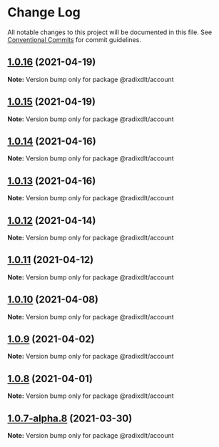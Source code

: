# Change Log

All notable changes to this project will be documented in this file.
See [Conventional Commits](https://conventionalcommits.org) for commit guidelines.

## [1.0.16](https://github.com/radixdlt/radixdlt-javascript/compare/@radixdlt/account@1.0.15...@radixdlt/account@1.0.16) (2021-04-19)

**Note:** Version bump only for package @radixdlt/account





## [1.0.15](https://github.com/radixdlt/radixdlt-javascript/compare/@radixdlt/account@1.0.14...@radixdlt/account@1.0.15) (2021-04-19)

**Note:** Version bump only for package @radixdlt/account





## [1.0.14](https://github.com/radixdlt/radixdlt-javascript/compare/@radixdlt/account@1.0.13...@radixdlt/account@1.0.14) (2021-04-16)

**Note:** Version bump only for package @radixdlt/account





## [1.0.13](https://github.com/radixdlt/radixdlt-javascript/compare/@radixdlt/account@1.0.12...@radixdlt/account@1.0.13) (2021-04-16)

**Note:** Version bump only for package @radixdlt/account





## [1.0.12](https://github.com/radixdlt/radixdlt-javascript/compare/@radixdlt/account@1.0.11...@radixdlt/account@1.0.12) (2021-04-14)

**Note:** Version bump only for package @radixdlt/account





## [1.0.11](https://github.com/radixdlt/radixdlt-javascript/compare/@radixdlt/account@1.0.10...@radixdlt/account@1.0.11) (2021-04-12)

**Note:** Version bump only for package @radixdlt/account





## [1.0.10](https://github.com/radixdlt/radixdlt-javascript/compare/@radixdlt/account@1.0.9...@radixdlt/account@1.0.10) (2021-04-08)

**Note:** Version bump only for package @radixdlt/account





## [1.0.9](https://github.com/radixdlt/radixdlt-javascript/compare/@radixdlt/account@1.0.8...@radixdlt/account@1.0.9) (2021-04-02)

**Note:** Version bump only for package @radixdlt/account





## [1.0.8](https://github.com/radixdlt/radixdlt-javascript/compare/@radixdlt/account@1.0.7...@radixdlt/account@1.0.8) (2021-04-01)

**Note:** Version bump only for package @radixdlt/account





## [1.0.7-alpha.8](https://github.com/radixdlt/radixdlt-javascript/compare/@radixdlt/account@1.0.7-alpha.2...@radixdlt/account@1.0.7-alpha.8) (2021-03-30)

**Note:** Version bump only for package @radixdlt/account
